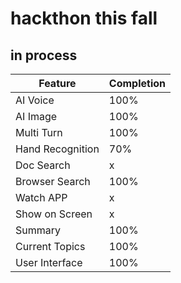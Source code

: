 # hackthon this fall

## in process

| Feature              | Completion |
|----------------|-------------|
| AI Voice             | 100%        |
| AI Image             | 100%        |
| Multi Turn           | 100%        |
| Hand Recognition     | 70%         |
| Doc Search           | x         |
| Browser Search       | 100%        |
| Watch APP            | x          |
| Show on Screen       | x          |
| Summary              | 100%          | 
| Current Topics      | 100%          |
| User Interface      | 100%          |
